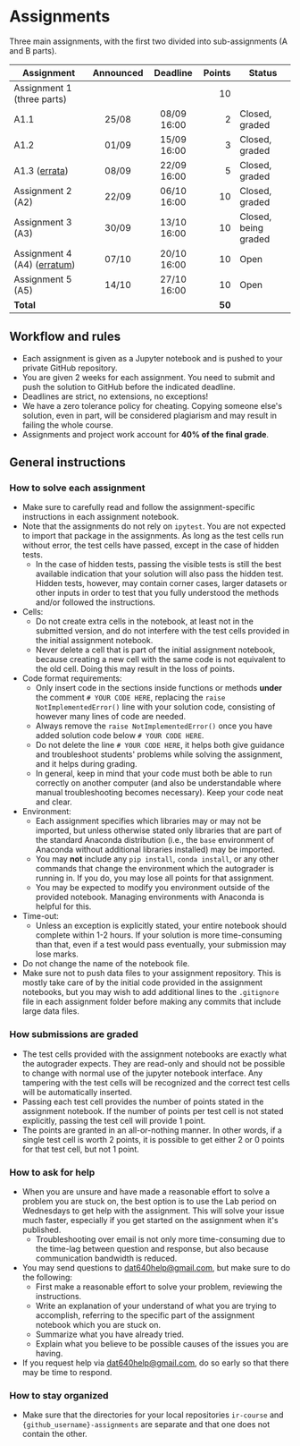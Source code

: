 # Assignments

Three main assignments, with the first two divided into sub-assignments (A and B parts).

| Assignment | Announced | Deadline | Points | Status |
| -- | :--: | :--: | --: | -- |
| Assignment 1 (three parts) ||| 10 | |
|   A1.1 | 25/08 | 08/09 16:00 | 2 | Closed, graded |
|   A1.2 | 01/09 | 15/09 16:00 | 3 | Closed, graded |
|   A1.3 ([errata](A1_3_errata.md)) | 08/09 | 22/09 16:00 | 5 | Closed, graded |
| Assignment 2 (A2) | 22/09 | 06/10 16:00 | 10 | Closed, graded |
| Assignment 3 (A3) | 30/09 | 13/10 16:00 | 10 | Closed, being graded |
| Assignment 4 (A4) ([erratum](A4_erratum.md)) | 07/10 | 20/10 16:00 | 10 | Open |
| Assignment 5 (A5) | 14/10 | 27/10 16:00 | 10 | Open |
| **Total** | | | **50** | |

## Workflow and rules

  * Each assignment is given as a Jupyter notebook and is pushed to your private GitHub repository.
  * You are given 2 weeks for each assignment. You need to submit and push the solution to GitHub before the indicated deadline.
  * Deadlines are strict, no extensions, no exceptions!
  * We have a zero tolerance policy for cheating. Copying someone else's solution, even in part, will be considered plagiarism and may result in failing the whole course.
  * Assignments and project work account for **40% of the final grade**.

## General instructions

### How to solve each assignment

  * Make sure to carefully read and follow the assignment-specific instructions in each assignment notebook.
  * Note that the assignments do not rely on `ipytest`. You are not expected to import that package in the assignments. As long as the test cells run without error, the test cells have passed, except in the case of hidden tests.
    - In the case of hidden tests, passing the visible tests is still the best available indication that your solution will also pass the hidden test.  Hidden tests, however, may contain corner cases, larger datasets or other inputs in order to test that you fully understood the methods and/or followed the instructions.
  * Cells:
    - Do not create extra cells in the notebook, at least not in the submitted version, and do not interfere with the test cells provided in the initial assignment notebook.
    - Never delete a cell that is part of the initial assignment notebook, because creating a new cell with the same code is not equivalent to the old cell. Doing this may result in the loss of points.
  * Code format requirements:
    - Only insert code in the sections inside functions or methods **under** the comment `# YOUR CODE HERE`, replacing the `raise NotImplementedError()` line with your solution code, consisting of however many lines of code are needed.
    - Always remove the `raise NotImplementedError()` once you have added solution code below `# YOUR CODE HERE`.
    - Do not delete the line `# YOUR CODE HERE`, it helps both give guidance and troubleshoot students' problems while solving the assignment, and it helps during grading.
    - In general, keep in mind that your code must both be able to run correctly on another computer (and also be understandable where manual troubleshooting becomes necessary). Keep your code neat and clear.
  * Environment:
    - Each assignment specifies which libraries may or may not be imported, but unless otherwise stated only libraries that are part of the standard Anaconda distribution (i.e., the `base` environment of Anaconda without additional libraries installed) may be imported.
    - You may **not** include any `pip install`, `conda install`, or any other commands that change the environment which the autograder is running in. If you do, you may lose all points for that assignment.
    - You may be expected to modify you environment outside of the provided notebook. Managing environments with Anaconda is helpful for this.
  * Time-out:
    - Unless an exception is explicitly stated, your entire notebook should complete within 1-2 hours. If your solution is more time-consuming than that, even if a test would pass eventually, your submission may lose marks.
  * Do not change the name of the notebook file.
  * Make sure not to push data files to your assignment repository. This is mostly take care of by the initial code provided in the assignment notebooks, but you may wish to add additional lines to the `.gitignore` file in each assignment folder before making any commits that include large data files.

### How submissions are graded

  * The test cells provided with the assignment notebooks are exactly what the autograder expects. They are read-only and should not be possible to change with normal use of the jupyter notebook interface. Any tampering with the test cells will be recognized and the correct test cells will be automatically inserted.
  * Passing each test cell provides the number of points stated in the assignment notebook. If the number of points per test cell is not stated explicitly, passing the test cell will provide 1 point.
  * The points are granted in an all-or-nothing manner. In other words, if a single test cell is worth 2 points, it is possible to get either 2 or 0 points for that test cell, but not 1 point.

### How to ask for help

  * When you are unsure and have made a reasonable effort to solve a problem you are stuck on, the best option is to use the Lab period on Wednesdays to get help with the assignment. This will solve your issue much faster, especially if you get started on the assignment when it's published.
    - Troubleshooting over email is not only more time-consuming due to the time-lag between question and response, but also because communication bandwidth is reduced.
  * You may send questions to dat640help@gmail.com, but make sure to do the following:
    - First make a reasonable effort to solve your problem, reviewing the instructions.
    - Write an explanation of your understand of what you are trying to accomplish, referring to the specific part of the assignment notebook which you are stuck on.
    - Summarize what you have already tried.
    - Explain what you believe to be possible causes of the issues you are having.
  * If you request help via dat640help@gmail.com, do so early so that there may be time to respond.

### How to stay organized

  * Make sure that the directories for your local repositories `ir-course` and `{github_username}-assignments` are separate and that one does not contain the other.
